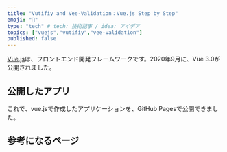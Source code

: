 ```yaml
---
title: "Vutifiy and Vee-Validation：Vue.js Step by Step"
emoji: "🤖"
type: "tech" # tech: 技術記事 / idea: アイデア
topics: ["vuejs","vutifiy","vee-validation"]
published: false
---
```


[Vue.js](https://v3.ja.vuejs.org/)は、フロントエンド開発フレームワークです。2020年9月に、Vue 3.0が公開されました。

## 公開したアプリ

これで、vue.jsで作成したアプリケーションを、GitHub Pagesで公開できました。



## 参考になるページ




